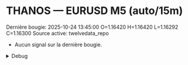 # THANOS — EURUSD M5 (auto/15m)
Dernière bougie: 2025-10-24 13:45:00  O=1.16420  H=1.16420  L=1.16292  C=1.16300
Source active: twelvedata_repo

- Aucun signal sur la dernière bougie.

<details><summary>Debug</summary>

- TD_API_KEY manquant.

</details>